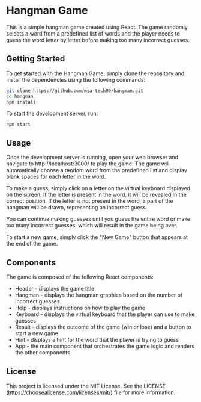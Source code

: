 # Hangman Game

This is a simple hangman game created using React. The game randomly selects a word from a predefined list of words and the player needs to guess the word letter by letter before making too many incorrect guesses.


## Getting Started

To get started with the Hangman Game, simply clone the repository and install the dependencies using the following commands:

```bash
git clone https://github.com/msa-tech09/hangman.git
cd hangman
npm install
```
To start the development server, run:
```
npm start
```

## Usage

Once the development server is running, open your web browser and navigate to http://localhost:3000/ to play the game. The game will automatically choose a random word from the predefined list and display blank spaces for each letter in the word.

To make a guess, simply click on a letter on the virtual keyboard displayed on the screen. If the letter is present in the word, it will be revealed in the correct position. If the letter is not present in the word, a part of the hangman will be drawn, representing an incorrect guess.

You can continue making guesses until you guess the entire word or make too many incorrect guesses, which will result in the game being over.

To start a new game, simply click the "New Game" button that appears at the end of the game.


## Components

The game is composed of the following React components:

- Header - displays the game title
- Hangman - displays the hangman graphics based on the number of incorrect guesses
- Help - displays instructions on how to play the game
- Keyboard - displays the virtual keyboard that the player can use to make guesses
- Result - displays the outcome of the game (win or lose) and a button to start a new game
- Hint - displays a hint for the word that the player is trying to guess
- App - the main component that orchestrates the game logic and renders the other components


## License

This project is licensed under the MIT License. See the LICENSE (https://choosealicense.com/licenses/mit/) file for more information.

